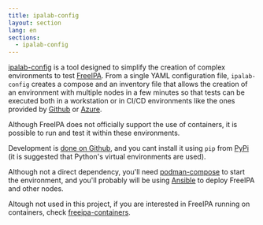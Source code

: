 ```yaml
---
title: ipalab-config
layout: section
lang: en
sections:
  - ipalab-config
---
```


[ipalab-config](https://github.com/rjeffman/ipalab-config) is a tool designed to simplify the creation of complex environments to test [FreeIPA](/projects/freeipa/en). From a single YAML configuration file, `ipalab-config` creates a compose and an inventory file that allows the creation of an environment with multiple nodes in a few minutes so that tests can be executed both in a workstation or in CI/CD environments like the ones provided by [Github](https://github.com) or [Azure](https://dev.azure.com).

Although FreeIPA does not officially support the use of containers, it is possible to run and test it within these environments.

Development is [done on Github](https://github.com/rjeffman/ipalab-config), and you cant install it using `pip` from [PyPi](https://pypi.org/project/ipalab-config) (it is suggested that Python's virtual environments are used).

Although not a direct dependency, you'll need [podman-compose](https://github.com/containers/podman-compose) to start the environment, and you'll probably will be using [Ansible](https://ansible.com) to deploy FreeIPA and other nodes.

Altough not used in this project, if you are interested in FreeIPA running on containers, check [freeipa-containers](https://github.com/freeipa/freeipa-container).
